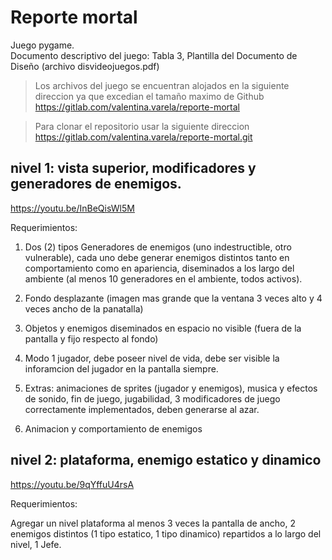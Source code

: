# Reporte mortal
Juego pygame.
<br>
Documento descriptivo del juego: 
Tabla 3, Plantilla del Documento de Diseño (archivo disvideojuegos.pdf) 

> Los archivos del juego se encuentran alojados en la siguiente direccion ya que excedian el tamaño maximo de Github
> https://gitlab.com/valentina.varela/reporte-mortal

> Para clonar el repositorio usar la siguiente direccion
> https://gitlab.com/valentina.varela/reporte-mortal.git

## nivel 1: vista superior, modificadores y generadores de enemigos.
https://youtu.be/InBeQisWl5M

Requerimientos:

1) Dos (2) tipos Generadores de enemigos (uno indestructible, otro vulnerable), cada uno debe generar enemigos distintos tanto en comportamiento como en apariencia, diseminados a los largo del ambiente (al menos 10 generadores en el ambiente, todos activos). 

2) Fondo desplazante (imagen mas grande que la ventana 3 veces alto y 4 veces ancho de la panatalla) 

3) Objetos y enemigos diseminados en espacio no visible (fuera de la pantalla y fijo respecto al fondo) 

4) Modo 1 jugador, debe poseer nivel de vida, debe ser visible la inforamcion del jugador  en la pantalla siempre. 

5) Extras: animaciones de sprites (jugador y enemigos), musica y efectos de sonido, fin de juego, jugabilidad, 3 modificadores de juego correctamente implementados, deben generarse al azar. 

6) Animacion y comportamiento de enemigos 


## nivel 2: plataforma, enemigo estatico y dinamico
https://youtu.be/9qYffuU4rsA

Requerimientos:

Agregar un nivel plataforma al menos 3 veces la pantalla de ancho, 2 enemigos distintos (1 tipo estatico, 1 tipo dinamico) repartidos a lo largo del nivel, 1 Jefe. 
